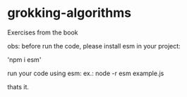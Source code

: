 # grokking-algorithms


Exercises from the book



obs: before run the code, please install esm in your project:


'npm i esm'


run your code using esm: ex.: node -r esm example.js


thats it.

